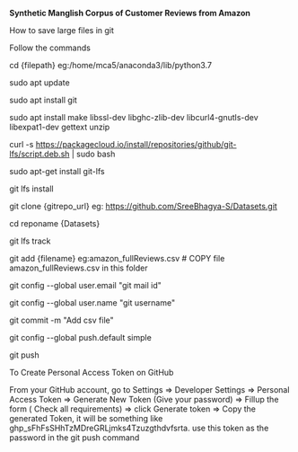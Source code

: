 **Synthetic Manglish Corpus of Customer Reviews from Amazon**


How to save large files in git

Follow the commands 

cd {filepath} eg:/home/mca5/anaconda3/lib/python3.7

sudo apt update

sudo apt install git

sudo apt install make libssl-dev libghc-zlib-dev libcurl4-gnutls-dev libexpat1-dev gettext unzip

curl -s https://packagecloud.io/install/repositories/github/git-lfs/script.deb.sh | sudo bash

sudo apt-get install git-lfs

git lfs install

git clone {gitrepo_url} eg: https://github.com/SreeBhagya-S/Datasets.git

cd reponame {Datasets}

git lfs track

git add {filename} eg:amazon_fullReviews.csv # COPY file amazon_fullReviews.csv in this folder

git config --global user.email "git mail id" 

git config --global user.name "git username"

git commit -m "Add csv file"

git config --global push.default simple

git push


To Create Personal Access Token on GitHub

From your GitHub account, go to Settings => Developer Settings => Personal Access Token => Generate New Token (Give your password) => Fillup the form ( Check all requirements) => click Generate token => Copy the generated Token, it will be something like ghp_sFhFsSHhTzMDreGRLjmks4Tzuzgthdvfsrta.
use this token as the password in the git push command
